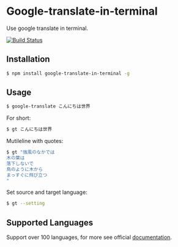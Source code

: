 # Google-translate-in-terminal

Use google translate in terminal.

[![Build Status](https://travis-ci.org/aoyamaY/google-translate-in-terminal.svg?branch=master)](https://travis-ci.org/aoyamaY/google-translate-in-terminal) 

## Installation

```bash
$ npm install google-translate-in-terminal -g
```

## Usage

```bash
$ google-translate こんにちは世界
```

For short:

```bash
$ gt こんにちは世界
```

Mutileline with quotes:

```bash
$ gt "強風のなかでは
木の葉は
落下しないで
鳥のように木から
まっすぐに飛び立つ
"
```

Set source and target language:

```bash
$ gt --setting
```

## Supported Languages

Support over 100 languages, for more see official [documentation](https://cloud.google.com/translate/docs/languages).